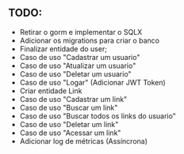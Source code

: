 ## TODO:
 - Retirar o gorm e implementar o SQLX
 - Adicionar os migrations para criar o banco
 - Finalizar entidade do user;
 - Caso de uso "Cadastrar um usuario" 
 - Caso de uso "Atualizar um usuario" 
 - Caso de uso "Deletar um usuario" 
 - Caso de uso "Logar" (Adicionar JWT Token)
 - Criar entidade Link
 - Caso de uso "Cadastrar um link"
 - Caso de uso "Buscar um link"
 - Caso de uso "Buscar todos os links do usuario"
 - Caso de uso "Deletar um link"
 - Caso de uso "Acessar um link"
 - Adicionar log de métricas (Assíncrona)




